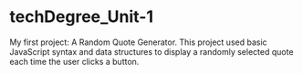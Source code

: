 # techDegree_Unit-1
 My first project: A Random Quote Generator. 
This project used basic JavaScript syntax and data structures to display a randomly selected quote each time the user clicks a button.
